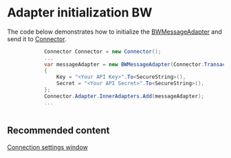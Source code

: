 # Adapter initialization BW

The code below demonstrates how to initialize the [BWMessageAdapter](xref:StockSharp.BW.BWMessageAdapter) and send it to [Connector](xref:StockSharp.Algo.Connector).

```cs
            Connector Connector = new Connector();				
            ...				
            var messageAdapter = new BWMessageAdapter(Connector.TransactionIdGenerator)
            {
                Key = "<Your API Key>".To<SecureString>(),
                Secret = "<Your API Secret>".To<SecureString>(),
            };
            Connector.Adapter.InnerAdapters.Add(messageAdapter);
            ...	
							
```

## Recommended content

[Connection settings window](API_UI_ConnectorWindow.md)
